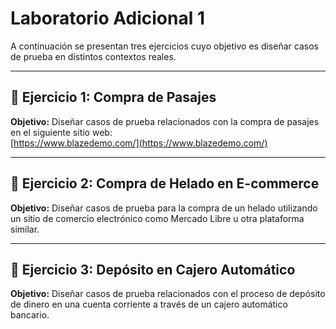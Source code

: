 # Laboratorio Adicional 1

A continuación se presentan tres ejercicios cuyo objetivo es diseñar casos de prueba en distintos contextos reales.

---

## 🛫 Ejercicio 1: Compra de Pasajes

**Objetivo:** Diseñar casos de prueba relacionados con la compra de pasajes en el siguiente sitio web:  
[https://www.blazedemo.com/](https://www.blazedemo.com/)

---

## 🍦 Ejercicio 2: Compra de Helado en E-commerce

**Objetivo:** Diseñar casos de prueba para la compra de un helado utilizando un sitio de comercio electrónico como Mercado Libre u otra plataforma similar.

---

## 🏧 Ejercicio 3: Depósito en Cajero Automático

**Objetivo:** Diseñar casos de prueba relacionados con el proceso de depósito de dinero en una cuenta corriente a través de un cajero automático bancario.
